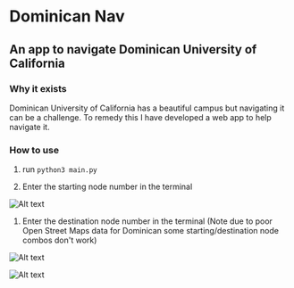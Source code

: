 # Dominican Nav
## An app to navigate Dominican University of California

### Why it exists
Dominican University of California has a beautiful campus but navigating it can be a challenge. To remedy this I have developed a web app to help navigate it.

### How to use
1. run ```python3 main.py```

1. Enter the starting node number in the terminal

![Alt text](https://photos.app.goo.gl/dHuaYiEri4FdQqno9 "Optional Title")

1. Enter the destination node number in the terminal (Note due to poor Open Street Maps data for Dominican some starting/destination node combos don't work)

![Alt text](https://photos.app.goo.gl/KiUHkUjvK1CqNCSS6 "Optional Title")


![Alt text](https://photos.app.goo.gl/GeQaye6fYA1RD7KD9 "Optional Title")